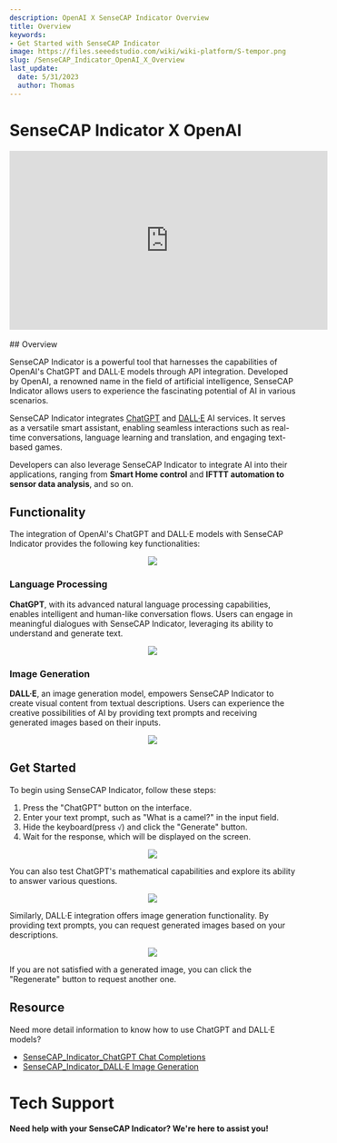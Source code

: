 ```yaml
---
description: OpenAI X SenseCAP Indicator Overview
title: Overview
keywords:
- Get Started with SenseCAP Indicator
image: https://files.seeedstudio.com/wiki/wiki-platform/S-tempor.png
slug: /SenseCAP_Indicator_OpenAI_X_Overview
last_update:
  date: 5/31/2023
  author: Thomas
---
```


# SenseCAP Indicator X OpenAI

<center>
<iframe width="560" height="315" src="https://www.youtube.com/embed/xUX47UnT7xk" title="YouTube video player" frameborder="0" allow="accelerometer; autoplay; clipboard-write; encrypted-media; gyroscope; picture-in-picture; web-share" allowfullscreen></iframe>
</center>

<br />
## Overview

SenseCAP Indicator is a powerful tool that harnesses the capabilities of OpenAI's ChatGPT and DALL·E models through API integration. Developed by OpenAI, a renowned name in the field of artificial intelligence, SenseCAP Indicator allows users to experience the fascinating potential of AI in various scenarios.

SenseCAP Indicator integrates [ChatGPT](https://platform.openai.com/docs/guides/chat) and [DALL·E](https://platform.openai.com/docs/guides/images/introduction) AI services. It serves as a versatile smart assistant, enabling seamless interactions such as real-time conversations, language learning and translation, and engaging text-based games.

Developers can also leverage SenseCAP Indicator to integrate AI into their applications, ranging from **Smart Home control** and **IFTTT automation to sensor data analysis**, and so on.

## Functionality

The integration of OpenAI's ChatGPT and DALL·E models with SenseCAP Indicator provides the following key functionalities:

<div align="center"><img width={400} src="https://files.seeedstudio.com/wiki/SenseCAP/SenseCAP_Indicator/OpenAI.png"/></div>

### Language Processing

**ChatGPT**, with its advanced natural language processing capabilities, enables intelligent and human-like conversation flows. Users can engage in meaningful dialogues with SenseCAP Indicator, leveraging its ability to understand and generate text.

<div align="center"><img width={680} src="https://files.seeedstudio.com/wiki/SenseCAP/SenseCAP_Indicator/GPT_RES_WHO_ARE_YOU.JPG"/></div>

### Image Generation

**DALL·E**, an image generation model, empowers SenseCAP Indicator to create visual content from textual descriptions. Users can experience the creative possibilities of AI by providing text prompts and receiving generated images based on their inputs.

<div align="center"><img width={680} src="https://files.seeedstudio.com/wiki/SenseCAP/SenseCAP_Indicator/DALL_1_CAT.JPG"/></div>

## Get Started

To begin using SenseCAP Indicator, follow these steps:

1. Press the "ChatGPT" button on the interface.
2. Enter your text prompt, such as "What is a camel?" in the input field.
3. Hide the keyboard(press `√`) and click the "Generate" button.
4. Wait for the response, which will be displayed on the screen.

<div align="center"><img width={680} src="https://files.seeedstudio.com/wiki/SenseCAP/SenseCAP_Indicator/GPT_REQ_WHAT_IS_CAM.JPG"/></div>

You can also test ChatGPT's mathematical capabilities and explore its ability to answer various questions.

<div align="center"><img width={680} src="https://files.seeedstudio.com/wiki/SenseCAP/SenseCAP_Indicator/chatgpt.jpg"/></div>

Similarly, DALL·E integration offers image generation functionality. By providing text prompts, you can request generated images based on your descriptions.

<div align="center"><img width={680} src="https://files.seeedstudio.com/wiki/SenseCAP/SenseCAP_Indicator/DALL_ONECAT_WHOLE.jpg"/></div>

If you are not satisfied with a generated image, you can click the "Regenerate" button to request another one.

## Resource

Need more detail information to know how to use ChatGPT and DALL·E models?

- [SenseCAP_Indicator_ChatGPT Chat Completions](/SenseCAP_Indicator_ChatGPT)
- [SenseCAP_Indicator_DALL·E Image Generation](/SenseCAP_Indicator_DALL·E)

# **Tech Support**
**Need help with your SenseCAP Indicator? We're here to assist you!**

<div class="button_tech_support_container">
<a href="https://discord.gg/sensecap" class="button_tech_support_sensecap"></a>
<a href="https://support.sensecapmx.com/portal/en/home" class="button_tech_support_sensecap3"></a>
</div>

<div class="button_tech_support_container">
<a href="mailto:support@sensecapmx.com" class="button_tech_support_sensecap2"></a>
<a href="https://github.com/Seeed-Studio/wiki-documents/discussions/69" class="button_discussion"></a>
</div>
